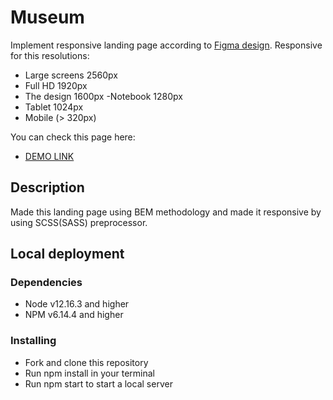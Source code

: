 # Museum
Implement responsive landing page according to [Figma design](https://www.figma.com/file/cRBCqE06cDrY3s4jX7h3iY/%D0%9D%D0%90%D0%9C%D0%A3-(Edit)?node-id=0%3A1). Responsive for this resolutions:

- Large screens 2560px
- Full HD 1920px
- The design 1600px
 -Notebook 1280px
- Tablet 1024px
- Mobile (> 320px)

You can check this page here:

 - [DEMO LINK](https://bohdanklius.github.io/Museum_landing_page/)

## Description

Made this landing page using BEM methodology and made it responsive by using SCSS(SASS) preprocessor.

## Local deployment

### Dependencies
- Node v12.16.3 and higher
- NPM v6.14.4 and higher

### Installing

- Fork and clone this repository
- Run npm install in your terminal
- Run npm start to start a local server
